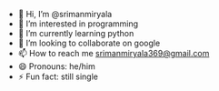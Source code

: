 - 👋 Hi, I’m @srimanmiryala
- 👀 I’m interested in programming
- 🌱 I’m currently learning python
- 💞️ I’m looking to collaborate on google
- 📫 How to reach me srimanmiryala369@gmail.com
- 😄 Pronouns: he/him
- ⚡ Fun fact: still single 

<!---
srimanmiryala/srimanmiryala is a ✨ special ✨ repository because its `README.md` (this file) appears on your GitHub profile.
You can click the Preview link to take a look at your changes.
--->
